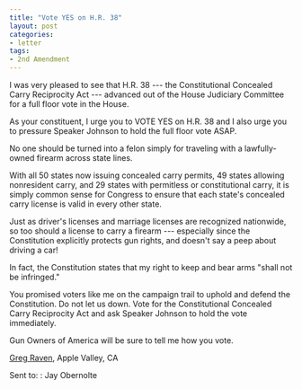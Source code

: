 ```yaml
---
title: "Vote YES on H.R. 38"
layout: post
categories:
- letter
tags:
- 2nd Amendment
---
```


I was very pleased to see that H.R. 38 --- the Constitutional Concealed Carry Reciprocity Act --- advanced out of the House Judiciary Committee for a full floor vote in the House. 

As your constituent, I urge you to VOTE YES on H.R. 38 and I also urge you to pressure Speaker Johnson to hold the full floor vote ASAP. 

No one should be turned into a felon simply for traveling with a lawfully-owned firearm across state lines. 

With all 50 states now issuing concealed carry permits, 49 states allowing nonresident carry, and 29 states with permitless or constitutional carry, it is simply common sense for Congress to ensure that each state's concealed carry license is valid in every other state. 

Just as driver's licenses and marriage licenses are recognized nationwide, so too should a license to carry a firearm --- especially since the Constitution explicitly protects gun rights, and doesn't say a peep about driving a car! 

In fact, the Constitution states that my right to keep and bear arms "shall not be infringed." 

You promised voters like me on the campaign trail to uphold and defend the Constitution. Do not let us down. Vote for the Constitutional Concealed Carry Reciprocity Act and ask Speaker Johnson to hold the vote immediately. 

Gun Owners of America will be sure to tell me how you vote. 

[Greg Raven](https://www.gregraven.org/), Apple Valley, CA

Sent to:
: Jay Obernolte

